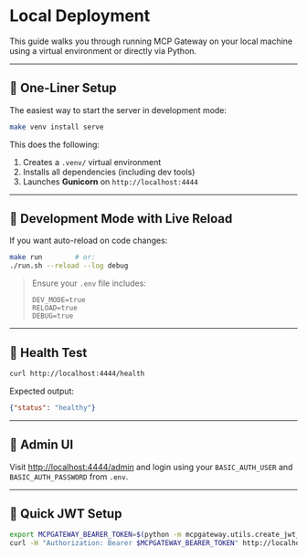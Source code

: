 # Local Deployment

This guide walks you through running MCP Gateway on your local machine using a virtual environment or directly via Python.

---

## 🚀 One-Liner Setup

The easiest way to start the server in development mode:

```bash
make venv install serve
```

This does the following:

1. Creates a `.venv/` virtual environment
2. Installs all dependencies (including dev tools)
3. Launches **Gunicorn** on `http://localhost:4444`

---

## 🧪 Development Mode with Live Reload

If you want auto-reload on code changes:

```bash
make run        # or:
./run.sh --reload --log debug
```

> Ensure your `.env` file includes:
>
> ```env
> DEV_MODE=true
> RELOAD=true
> DEBUG=true
> ```

---

## 🧪 Health Test

```bash
curl http://localhost:4444/health
```

Expected output:

```json
{"status": "healthy"}
```

---

## 🔐 Admin UI

Visit [http://localhost:4444/admin](http://localhost:4444/admin) and login using your `BASIC_AUTH_USER` and `BASIC_AUTH_PASSWORD` from `.env`.

---

## 🔁 Quick JWT Setup

```bash
export MCPGATEWAY_BEARER_TOKEN=$(python -m mcpgateway.utils.create_jwt_token -u admin)
curl -H "Authorization: Bearer $MCPGATEWAY_BEARER_TOKEN" http://localhost:4444/tools
```
